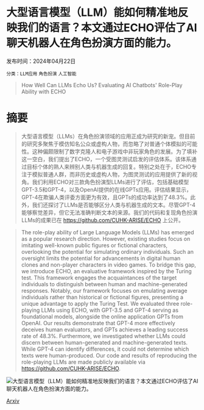 # 大型语言模型（LLM）能如何精准地反映我们的语言？本文通过ECHO评估了AI聊天机器人在角色扮演方面的能力。

发布时间：2024年04月22日

`分类：LLM应用` `角色扮演` `人工智能`

> How Well Can LLMs Echo Us? Evaluating AI Chatbots' Role-Play Ability with ECHO

# 摘要

> 大型语言模型（LLMs）在角色扮演领域的应用正成为研究的新宠。但目前的研究多聚焦于模仿知名公众或虚构人物，而忽略了对普通个体模拟的可能性。这种偏颇限制了数字克隆人和电子游戏中非玩家角色的发展。为了填补这一空白，我们提出了ECHO，一个受图灵测试启发的评估体系。该体系通过目标个体的熟人来辨别人类与机器生成的回复。特别之处在于，ECHO专注于模拟普通人群，而非历史或虚构人物，为图灵测试的应用提供了新的视角。我们利用ECHO对三款角色扮演型LLMs进行了评估，包括基础模型GPT-3.5和GPT-4，以及OpenAI提供的在线GPTs应用。评估结果显示，GPT-4在欺骗人类评委方面更为有效，且GPTs的成功率达到了48.3%。此外，我们还探讨了LLMs是否能够区分人类与机器生成的文本。尽管GPT-4能够察觉差异，但它无法准确判断文本的来源。我们的代码和复现角色扮演LLMs的成果已在 https://github.com/CUHK-ARISE/ECHO 上公开。

> The role-play ability of Large Language Models (LLMs) has emerged as a popular research direction. However, existing studies focus on imitating well-known public figures or fictional characters, overlooking the potential for simulating ordinary individuals. Such an oversight limits the potential for advancements in digital human clones and non-player characters in video games. To bridge this gap, we introduce ECHO, an evaluative framework inspired by the Turing test. This framework engages the acquaintances of the target individuals to distinguish between human and machine-generated responses. Notably, our framework focuses on emulating average individuals rather than historical or fictional figures, presenting a unique advantage to apply the Turing Test. We evaluated three role-playing LLMs using ECHO, with GPT-3.5 and GPT-4 serving as foundational models, alongside the online application GPTs from OpenAI. Our results demonstrate that GPT-4 more effectively deceives human evaluators, and GPTs achieves a leading success rate of 48.3%. Furthermore, we investigated whether LLMs could discern between human-generated and machine-generated texts. While GPT-4 can identify differences, it could not determine which texts were human-produced. Our code and results of reproducing the role-playing LLMs are made publicly available via https://github.com/CUHK-ARISE/ECHO.

![大型语言模型（LLM）能如何精准地反映我们的语言？本文通过ECHO评估了AI聊天机器人在角色扮演方面的能力。](../../../paper_images/2404.13957/x1.png)

[Arxiv](https://arxiv.org/abs/2404.13957)